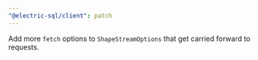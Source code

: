 ```yaml
---
"@electric-sql/client": patch
---
```


Add more `fetch` options to `ShapeStreamOptions` that get carried forward to requests.
